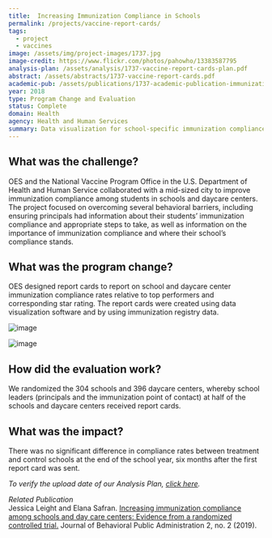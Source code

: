 ```yaml
---
title:  Increasing Immunization Compliance in Schools
permalink: /projects/vaccine-report-cards/
tags:
  - project
  - vaccines
image: /assets/img/project-images/1737.jpg
image-credit: https://www.flickr.com/photos/pahowho/13383587795
analysis-plan: /assets/analysis/1737-vaccine-report-cards-plan.pdf
abstract: /assets/abstracts/1737-vaccine-report-cards.pdf
academic-pub: /assets/publications/1737-academic-publication-immunization-report-cards-2019.pdf
year: 2018 
type: Program Change and Evaluation
status: Complete
domain: Health
agency: Health and Human Services
summary: Data visualization for school-specific immunization compliance reports did not impact compliance rates.
---
```


## What was the challenge?

OES and the National Vaccine Program Office in the U.S. Department of Health and Human Service collaborated with a mid-sized city to improve immunization compliance among students in schools and daycare centers. The project focused on overcoming several behavioral barriers, including ensuring principals had information about their students’ immunization compliance and appropriate steps to take, as well as information on the importance of immunization compliance and where their school’s compliance stands. 

## What was the program change?

OES designed report cards to report on school and daycare center immunization compliance rates relative to top performers and corresponding star rating. The report cards were created using data visualization software and by using immunization registry data. 

![image]({{site.baseurl}}/assets/img/project-images/1739-image.png)

![image]({{site.baseurl}}/assets/img/project-images/1737-image2.png)

## How did the evaluation work?

We randomized the 304 schools and 396 daycare centers, whereby school leaders (principals and the immunization point of contact) at half of the schools and daycare centers received report cards. 

## What was the impact?

There was no significant difference in compliance rates between treatment and control schools at the end of the school year, six months after the first report card was sent.

<i>To verify the upload date of our Analysis Plan, <a href="https://github.com/gsa-oes/office-of-evaluation-sciences/commits/master/assets/analysis/1737-vaccine-report-cards-plan.pdf">click here</a>.</i>

<i> Related Publication</i>
<br>
Jessica Leight and Elana Safran. <a href="https://journal-bpa.org/index.php/jbpa/article/view/55">Increasing immunization compliance among schools and day care centers: Evidence from a randomized controlled trial.</a> Journal of Behavioral Public Administration 2, no. 2 (2019).
